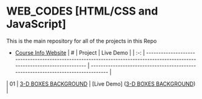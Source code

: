 # WEB_CODES  [HTML/CSS and JavaScript]

This is the main repository for all of the projects in this Repo

-   [Course Info Website](https://50projects50days.com) 
|  #  | Project                                                                                                                     | Live Demo                                                                         |
| :-: | --------------------------------------------------------------------------------------------------------------------------- | --------------------------------------------------------------------------------- |

| 01  | [3-D BOXES BACKGROUND](https://github.com/9vishwashah/WEB_CODES/edit/main/EXPANDING_CARDS)                                       | [Live Demo]
([3-D BOXES BACKGROUND](https://9vishwashah-3d-boxes-background.netlify.app/))               |

